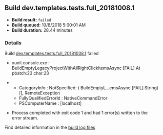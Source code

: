 ## Build dev.templates.tests.full_20181008.1
- **Build result:** `failed`
- **Build queued:** 10/8/2018 5:00:01 AM
- **Build duration:** 28.44 minutes
### Details
Build [dev.templates.tests.full_20181008.1](https://winappstudio.visualstudio.com/web/build.aspx?pcguid=a4ef43be-68ce-4195-a619-079b4d9834c2&builduri=vstfs%3a%2f%2f%2fBuild%2fBuild%2f26364) failed

+ xunit.console.exe :     BuildEmptyLegacyProjectWithAllRightClickItemsAsync [FAIL]
At pbatch:23 char:23
+ 
    + CategoryInfo          : NotSpecified: (    BuildEmptyL...emsAsync [FAIL]:String) [], RemoteException
    + FullyQualifiedErrorId : NativeCommandError
    + PSComputerName        : [localhost]
 

+ Process completed with exit code 1 and had 1 error(s) written to the error stream.

Find detailed information in the [build log files](https://uwpctdiags.blob.core.windows.net/buildlogs/dev.templates.tests.full_20181008.1_logs.zip)
